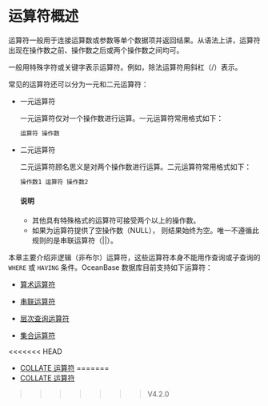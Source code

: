 # 运算符概述

运算符一般用于连接运算数或参数等单个数据项并返回结果。从语法上讲，运算符出现在操作数之前、操作数之后或两个操作数之间均可。

一般用特殊字符或关键字表示运算符。例如，除法运算符用斜杠（/）表示。

常见的运算符还可以分为一元和二元运算符：

* 一元运算符

  一元运算符仅对一个操作数进行运算。一元运算符常用格式如下：

  ```sql
  运算符 操作数
  ```

* 二元运算符

  二元运算符顾名思义是对两个操作数进行运算。二元运算符常用格式如下：

  ```sql
  操作数1 运算符 操作数2
  ```

  <main id="notice" type='explain'>
    <h4>说明</h4>
    <ul>
    <li>其他具有特殊格式的运算符可接受两个以上的操作数。</li>
    <li>如果为运算符提供了空操作数（NULL）， 则结果始终为空。唯一不遵循此规则的是串联运算符（||）。</li>
    </ul>
  </main>

本章主要介绍非逻辑（非布尔）运算符，这些运算符本身不能用作查询或子查询的 `WHERE` 或 `HAVING` 条件。OceanBase 数据库目前支持如下运算符：

* [算术运算符](../400.operator-of-oracle-mode/300.arithmetic-operators-of-oracle-mode.md)

* [串联运算符](../400.operator-of-oracle-mode/400.concatenate-operators-of-oracle-mode.md)

* [层次查询运算符](../400.operator-of-oracle-mode/500.hierarchical-query-operators-of-oracle-mode.md)

* [集合运算符](../400.operator-of-oracle-mode/600.set-operators-of-oracle-mode.md)

<<<<<<< HEAD
* [COLLATE 运算符](../400.operator-of-oracle-mode/700.collation-of-oracle-mode.md)
=======
* [COLLATE 运算符](../300.basic-elements-of-oracle-mode/1000.character-set-and-collation-of-oracle-mode.md)
>>>>>>> V4.2.0
